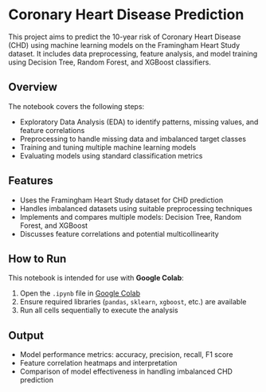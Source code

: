 # Coronary Heart Disease Prediction

This project aims to predict the 10-year risk of Coronary Heart Disease (CHD) using machine learning models on the Framingham Heart Study dataset. It includes data preprocessing, feature analysis, and model training using Decision Tree, Random Forest, and XGBoost classifiers.

## Overview

The notebook covers the following steps:
- Exploratory Data Analysis (EDA) to identify patterns, missing values, and feature correlations
- Preprocessing to handle missing data and imbalanced target classes
- Training and tuning multiple machine learning models
- Evaluating models using standard classification metrics

## Features

- Uses the Framingham Heart Study dataset for CHD prediction
- Handles imbalanced datasets using suitable preprocessing techniques
- Implements and compares multiple models: Decision Tree, Random Forest, and XGBoost
- Discusses feature correlations and potential multicollinearity

## How to Run

This notebook is intended for use with **Google Colab**:

1. Open the `.ipynb` file in [Google Colab](https://colab.research.google.com/)
2. Ensure required libraries (`pandas`, `sklearn`, `xgboost`, etc.) are available
3. Run all cells sequentially to execute the analysis

## Output

- Model performance metrics: accuracy, precision, recall, F1 score
- Feature correlation heatmaps and interpretation
- Comparison of model effectiveness in handling imbalanced CHD prediction
